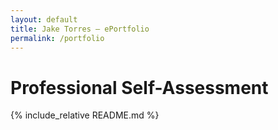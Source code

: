 ```yaml
---
layout: default
title: Jake Torres — ePortfolio
permalink: /portfolio
---
```


# Professional Self-Assessment

{% include_relative README.md %}
